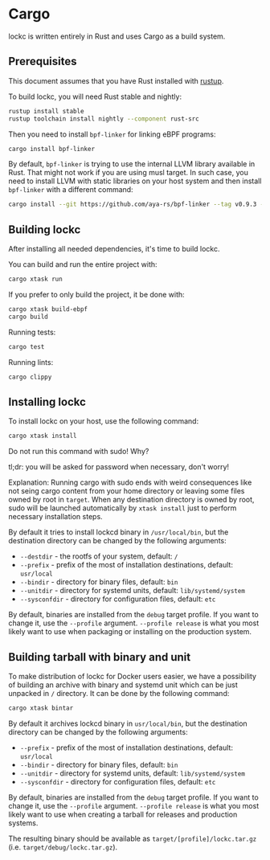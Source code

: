 # Cargo

lockc is written entirely in Rust and uses Cargo as a build system.

## Prerequisites

This document assumes that you have Rust installed with
[rustup](https://rustup.rs/).

To build lockc, you will need Rust stable and nightly:

```bash
rustup install stable
rustup toolchain install nightly --component rust-src
```

Then you need to install `bpf-linker` for linking eBPF programs:

```bash
cargo install bpf-linker
```

By default, `bpf-linker` is trying to use the internal LLVM library available
in Rust. That might not work if you are using musl target. In such case, you
need to install LLVM with static libraries on your host system and then install
`bpf-linker` with a different command:

```bash
cargo install --git https://github.com/aya-rs/bpf-linker --tag v0.9.3 --no-default-features --features system-llvm -- bpf-linker
```

## Building lockc

After installing all needed dependencies, it's time to build lockc.

You can build and run the entire project with:

```bash
cargo xtask run
```

If you prefer to only build the project, it be done with:

```bash
cargo xtask build-ebpf
cargo build
```

Running tests:

```bash
cargo test
```

Running lints:

```bash
cargo clippy
```

## Installing lockc

To install lockc on your host, use the following command:

```bash
cargo xtask install
```

Do not run this command with sudo! Why?

tl;dr: you will be asked for password when necessary, don't worry!

Explanation: Running cargo with sudo ends with weird consequences like not
seing cargo content from your home directory or leaving some files owned by
root in `target`. When any destination directory is owned by root, sudo will
be launched automatically by `xtask install` just to perform necessary
installation steps.

By default it tries to install lockcd binary in `/usr/local/bin`, but the
destination directory can be changed by the following arguments:

* `--destdir` - the rootfs of your system, default: `/`
* `--prefix` - prefix of the most of installation destinations, default:
  `usr/local`
* `--bindir` - directory for binary files, default: `bin`
* `--unitdir` - directory for systemd units, default: `lib/systemd/system`
* `--sysconfdir` - directory for configuration files, default: `etc`

By default, binaries are installed from the `debug` target profile. If you want
to change it, use the `--profile` argument. `--profile release` is what you
most likely want to use when packaging or installing on the production system.

## Building tarball with binary and unit

To make distribution of lockc for Docker users easier, we have a possibility of
building an archive with binary and systemd unit which can be just unpacked in
`/` directory. It can be done by the following command:

```bash
cargo xtask bintar
```

By default it archives lockcd binary in `usr/local/bin`, but the
destination directory can be changed by the following arguments:

* `--prefix` - prefix of the most of installation destinations, default:
  `usr/local`
* `--bindir` - directory for binary files, default: `bin`
* `--unitdir` - directory for systemd units, default: `lib/systemd/system`
* `--sysconfdir` - directory for configuration files, default: `etc`

By default, binaries are installed from the `debug` target profile. If you want
to change it, use the `--profile` argument. `--profile release` is what you
most likely want to use when creating a tarball for releases and production
systems.

The resulting binary should be available as `target/[profile]/lockc.tar.gz`
(i.e. `target/debug/lockc.tar.gz`).
